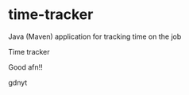 # time-tracker
Java (Maven) application for tracking time on the job

Time tracker

Good afn!!

gdnyt
